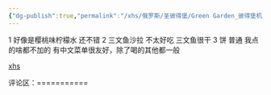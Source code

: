 ```yaml
---
{"dg-publish":true,"permalink":"/xhs/俄罗斯/圣彼得堡/Green Garden_彼得堡机场/","tags":["rednote","圣彼得堡"],"created":"2025-03-17T22:09:18.106+08:00","updated":"2025-03-20T22:46:14.682+08:00"}
---
```


 

1 好像是樱桃味柠檬水 还不错
2 三文鱼沙拉 不太好吃 三文鱼很干
3 饼 普通 我点的啥都不加的
有中文菜单很友好，除了喝的其他都一般

[xhs](https://www.xiaohongshu.com/explore/64a080ab000000001300ab05?xsec_token=AB6PJwqCqHWFDxqKaCZKBE2wdkD2QByVG3Wl7LrmXLNg4=&xsec_source=pc_user)

评论区：===========


